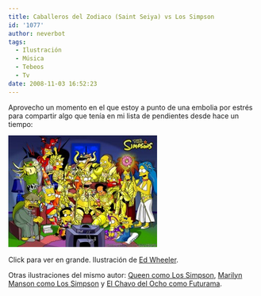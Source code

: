 ```yaml
---
title: Caballeros del Zodiaco (Saint Seiya) vs Los Simpson
id: '1077'
author: neverbot
tags:
  - Ilustración
  - Música
  - Tebeos
  - Tv
date: 2008-11-03 16:52:23
---
```


Aprovecho un momento en el que estoy a punto de una embolia por estrés para compartir algo que tenía en mi lista de pendientes desde hace un tiempo:

[![Caballeros del Zodiaco vs Los Simpson](./caballeros-del-zodiaco-saint-seiya-vs-los-simpson/saintseiya1024x768zu0-300x225.jpg "Caballeros del Zodiaco vs Los Simpson")](./saintseiya1024x768zu0.jpg)

Click para ver en grande. Ilustración de [Ed Wheeler](http://edwheeler.deviantart.com/).

Otras ilustraciones del mismo autor: [Queen como Los Simpson](http://edwheeler.deviantart.com/art/QUEEN-Simpsons-Tribute-64196969), [Marilyn Manson como Los Simpson](http://edwheeler.deviantart.com/art/Marilyn-Manson-Simpsons-72605684) y [El Chavo del Ocho como Futurama](http://edwheeler.deviantart.com/art/Futurama-and-Chavo-del-8-47143252).